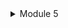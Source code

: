 <details>
    <summary>Module 5</summary>

<h2>Comparison</h2>
* JMeter tests
  * all-student (before)
  ![img.png](img.png)
  * all-student (after)
  ![img_1.png](img_1.png)
  * all-student-name (before)
  ![img_5.png](img_5.png)
  * all-student-name (after)
  ![img_2.png](img_2.png)
  * highest-gpa (before)
  ![img_4.png](img_4.png)
  * highest-gpa (after)
  ![img_3.png](img_3.png)
  
* JMeter Command Line Test
  * all-student
  ![img_6.png](img_6.png)
  * all-student-name
  ![img_7.png](img_7.png)
  * highest-gpa
  ![img_8.png](img_8.png)
  
* Profiling
  * all-student (before)
  ![img_14.png](img_14.png)
  * all-student (after)
  ![img_12.png](img_12.png)
  * all-student-name (before)
  ![img_10.png](img_10.png)
  * all-student-name (after)
  ![img_11.png](img_11.png)
  * highest-gpa (before)
  ![img_9.png](img_9.png)
  * highest-gpa (after)
  ![img_13.png](img_13.png)
  
<h2>Reflection</h2>
1. What is the difference between the approach of performance testing with JMeter and profiling with IntelliJ Profiler 
  in the context of optimizing application performance?
   > IntelliJ profiling provides detailed insights into how your application behaves at runtime, helping you pinpoint 
  specific areas of improvement in your code while performance testing with JMeter will measure and analyze how your 
  application performs under various loads which helps you understand the overall performance characteristics of your 
  application under different conditions.
2. How does the profiling process help you in identifying and understanding the weak points in your application?
    > Providing detailed information about the execution flow and resource consumption of your application, Highlighting 
areas of the code that consume the most CPU time, memory, or other resources, Identifying potential memory leaks or 
inefficient algorithms, and others.
3. Do you think IntelliJ Profiler is effective in assisting you to analyze and identify bottlenecks in your application 
code?
    > Yes, I can know which part of my code that I can optimize.
4. What are the main challenges you face when conducting performance testing and profiling, and how do you overcome 
these challenges?
    > One of the challenges is testing the scalability of the system to handle a large number of users or transactions.
To overcome it, I use load testing tools like JMeter to simulate a large number of users and transactions.
5. What are the main benefits you gain from using IntelliJ Profiler for profiling your application code?
    > Detailed insights, real time monitoring, integration with other IntelliJ tools, and many more.
6. How do you handle situations where the results from profiling with IntelliJ Profiler are not entirely consistent with 
findings from performance testing using JMeter?
    > Review the data collected by IntelliJ Profiler to understand the specific performance metrics, such as CPU usage, 
memory allocation, and thread activity. Look for any anomalies or unexpected behavior that could explain the 
reasons of the inconsistency.
7. What strategies do you implement in optimizing application code after analyzing results from performance testing and 
profiling? How do you ensure the changes you make do not affect the application's functionality?
    > I try to focus on optimizing parts of my code that consumes the most resources. uSE Git to track changes to your
code and easily revert back to a previous state if needed to ensure the changes I make does not affect the application's 
functionality
</details>